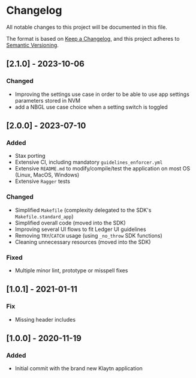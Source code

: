 # Changelog

All notable changes to this project will be documented in this file.

The format is based on [Keep a Changelog](https://keepachangelog.com/en/1.0.0/),
and this project adheres to [Semantic Versioning](https://semver.org/spec/v2.0.0.html).

## [2.1.0] - 2023-10-06

### Changed

- Improving the settings use case in order to be able to use app settings parameters stored in NVM
- add a NBGL use case choice when a setting switch is toggled


## [2.0.0] - 2023-07-10

### Added

- Stax porting
- Extensive CI, including mandatory `guidelines_enforcer.yml`
- Extensive `README.md` to modify/compile/test the application on most OS (Linux, MacOS, Windows)
- Extensive `Ragger` tests

### Changed

- Simplified `Makefile` (complexity delegated to the SDK's `Makefile.standard_app`)
- Simplified overall code (moved into the SDK)
- Improving several UI flows to fit Ledger UI guidelines
- Removing `TRY`/`CATCH` usage (using `_no_throw` SDK functions)
- Cleaning unnecessary resources (moved into the SDK)

### Fixed

- Multiple minor lint, prototype or misspell fixes


## [1.0.1] - 2021-01-11

### Fix

- Missing header includes


## [1.0.0] - 2020-11-19

### Added

- Initial commit with the brand new Klaytn application
